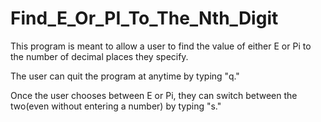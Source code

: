 # Find_E_Or_PI_To_The_Nth_Digit

This program is meant to allow a user to find the value of either E or Pi to the number of decimal places they specify.

The user can quit the program at anytime by typing "q."

Once the user chooses between E or Pi, they can switch between the two(even without entering a number) by typing "s."
